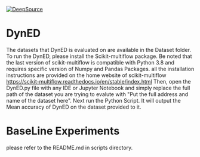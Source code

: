[![DeepSource](https://app.deepsource.com/gh/soheilabadifard/DynED.svg/?label=active+issues&show_trend=true&token=o4DHpyfp0usOBhkJM5DPUbyL)](https://app.deepsource.com/gh/soheilabadifard/DynED/?ref=repository-badge)
# DynED
The datasets that DynED is evaluated on are available in the Dataset folder.
To run the DynED, please install the Scikit-multiflow package. Be noted that the last version of scikit-multiflow is compatible with Python 3.8 and requires specific version of Numpy and Pandas Packages. all the installation instructions are provided on the home website of scikit-multiflow https://scikit-multiflow.readthedocs.io/en/stable/index.html 
Then, open the DynED.py file with any IDE or Jupyter Notebook and simply replace the full path of the dataset you are trying to evalute with "Put the full address and name of the dataset here".
Next run the Python Script. It will output the Mean accuracy of DynED on the dataset provided to it.

# BaseLine Experiments
please refer to the README.md in scripts directory.
